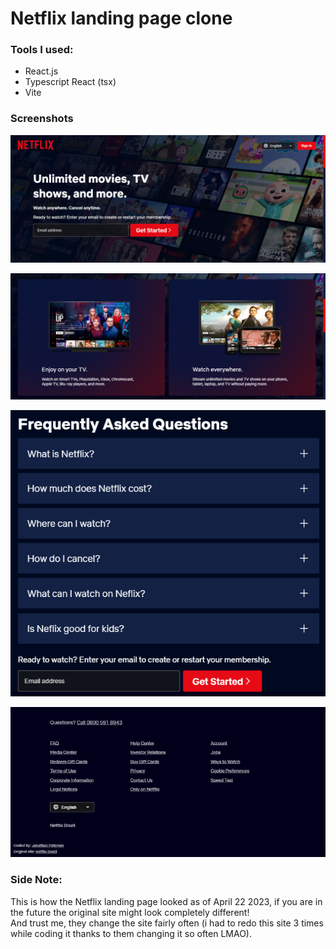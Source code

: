 # Netflix landing page clone


### Tools I used:

* React.js
* Typescript React (tsx)
* Vite

### Screenshots

![hero area](./Screenshots/hero.png)

![grid](./Screenshots/grid.png)

![FAQ](./Screenshots/faq.png)

![Footer](./Screenshots/footer.png)

### Side Note:

This is how the Netflix landing page looked as of April 22 2023, if you are in the future the original site might look completely different!
<br/>
And trust me, they change the site fairly often (i had to redo this site 3 times while coding it thanks to them changing it so often LMAO).